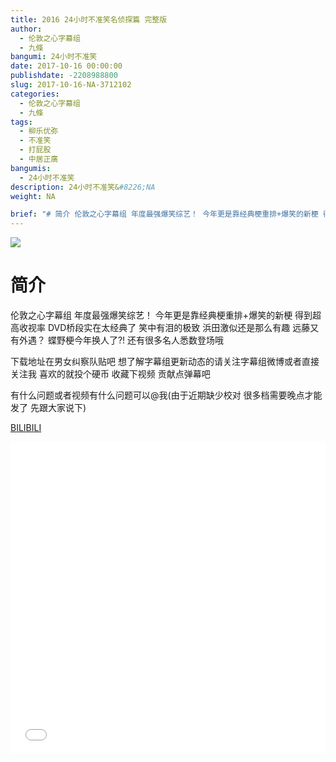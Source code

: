 ```yaml
---
title: 2016 24小时不准笑名侦探篇 完整版
author: 
  - 伦敦之心字幕组
  - 九條
bangumi: 24小时不准笑
date: 2017-10-16 00:00:00
publishdate: -2208988800
slug: 2017-10-16-NA-3712102
categories: 
  - 伦敦之心字幕组
  - 九條
tags: 
  - 柳乐优弥
  - 不准笑
  - 打屁股
  - 中居正廣
bangumis: 
  - 24小时不准笑
description: 24小时不准笑&#8226;NA
weight: NA

brief: "# 简介 伦敦之心字幕组 年度最强爆笑综艺！ 今年更是靠经典梗重排+爆笑的新梗 得到超高收视率 DVD桥段实在太经典了 笑中有泪的极致 浜田激似还是那么有趣 远藤又有外遇？ 蝶野梗今年换人了?! 还有很多名人悉数登场哦 下载地址在男女纠察队贴吧 想了解字幕组更新动态的请关注字幕组微博或者直接关注我 喜欢的就投个硬币 收藏下视频 贡献点弹幕吧 有什么问题或者视频有什么问题可以@我(由于近期缺少校对 很多档需要晚点才能发了 先跟大家说下)"
---
```


![](https://i.imgur.com/dJg0C6R.jpg)

# 简介  
伦敦之心字幕组 年度最强爆笑综艺！ 今年更是靠经典梗重排+爆笑的新梗 得到超高收视率 DVD桥段实在太经典了 笑中有泪的极致 浜田激似还是那么有趣 远藤又有外遇？ 蝶野梗今年换人了?!  还有很多名人悉数登场哦 


下载地址在男女纠察队贴吧 想了解字幕组更新动态的请关注字幕组微博或者直接关注我 喜欢的就投个硬币 收藏下视频 贡献点弹幕吧


有什么问题或者视频有什么问题可以@我(由于近期缺少校对 很多档需要晚点才能发了 先跟大家说下)

  [BILIBILI](https://www.bilibili.com/video/av3712102/)


<div class="vcontainer">  <iframe class='video' src="//www.bilibili.com/blackboard/player.html?aid=3712102" width="100%" height="500" frameborder="0" allowfullscreen="allowfullscreen"></iframe></div>
